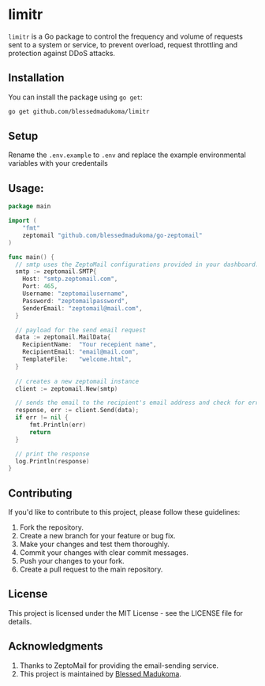 # limitr

`limitr` is a Go package to control the frequency and volume of requests sent to a system or service, to prevent overload, request throttling and protection against DDoS attacks.

## Installation

You can install the package using `go get`:

```bash
go get github.com/blessedmadukoma/limitr
```

## Setup

Rename the `.env.example` to `.env` and replace the example environmental variables with your credentails

## Usage:
```go
package main

import (
    "fmt"
    zeptomail "github.com/blessedmadukoma/go-zeptomail"
)

func main() {
  // smtp uses the ZeptoMail configurations provided in your dashboard. Store in .env file
  smtp := zeptomail.SMTP{
    Host: "smtp.zeptomail.com",
    Port: 465,
    Username: "zeptomailusername",
    Password: "zeptomailpassword",
    SenderEmail: "zeptomail@mail.com",
  }

  // payload for the send email request
  data := zeptomail.MailData{
    RecipientName:  "Your recepient name",
    RecipientEmail: "email@mail.com",
    TemplateFile:   "welcome.html",
  }
    
  // creates a new zeptomail instance
  client := zeptomail.New(smtp)

  // sends the email to the recipient's email address and check for error if any
  response, err := client.Send(data); 
  if err != nil {
      fmt.Println(err)
      return
  }

  // print the response
  log.Println(response)
}

```

## Contributing

If you'd like to contribute to this project, please follow these guidelines:
1. Fork the repository.
2. Create a new branch for your feature or bug fix.
3. Make your changes and test them thoroughly.
4. Commit your changes with clear commit messages.
5. Push your changes to your fork.
6. Create a pull request to the main repository.

## License
This project is licensed under the MIT License - see the LICENSE file for details.

## Acknowledgments

1. Thanks to ZeptoMail for providing the email-sending service.
2. This project is maintained by [Blessed Madukoma](github.com/blessedmadukoma).